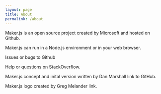 ```yaml
---
layout: page
title: About
permalink: /about
---
```


Maker.js is an open source project created by Microsoft and hosted on Github.

Maker.js can run in a Node.js environment or in your web browser.



Issues or bugs to Github

Help or questions on StackOverflow.

Maker.js concept and inital version written by Dan Marshall link to GitHub.

Maker.js logo created by Greg Melander link.
